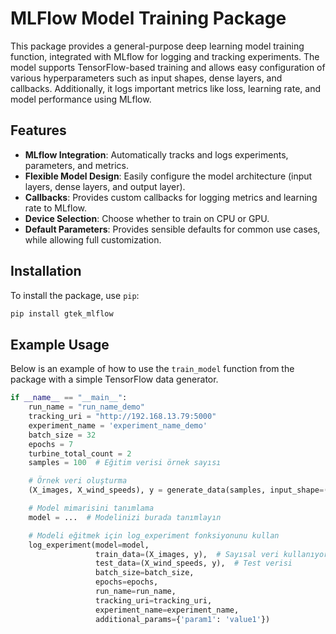 # MLFlow Model Training Package

This package provides a general-purpose deep learning model training function, integrated with MLflow for logging and tracking experiments. The model supports TensorFlow-based training and allows easy configuration of various hyperparameters such as input shapes, dense layers, and callbacks. Additionally, it logs important metrics like loss, learning rate, and model performance using MLflow.

## Features
- **MLflow Integration**: Automatically tracks and logs experiments, parameters, and metrics.
- **Flexible Model Design**: Easily configure the model architecture (input layers, dense layers, and output layer).
- **Callbacks**: Provides custom callbacks for logging metrics and learning rate to MLflow.
- **Device Selection**: Choose whether to train on CPU or GPU.
- **Default Parameters**: Provides sensible defaults for common use cases, while allowing full customization.

## Installation

To install the package, use `pip`:

```bash
pip install gtek_mlflow
```

## Example Usage

Below is an example of how to use the `train_model` function from the package with a simple TensorFlow data generator.

```python
if __name__ == "__main__":
    run_name = "run_name_demo"
    tracking_uri = "http://192.168.13.79:5000"
    experiment_name = 'experiment_name_demo'
    batch_size = 32
    epochs = 7
    turbine_total_count = 2
    samples = 100  # Eğitim verisi örnek sayısı

    # Örnek veri oluşturma
    (X_images, X_wind_speeds), y = generate_data(samples, input_shape=(8, 100, 100, 3), turbine_count=turbine_total_count)

    # Model mimarisini tanımlama
    model = ...  # Modelinizi burada tanımlayın

    # Modeli eğitmek için log_experiment fonksiyonunu kullan
    log_experiment(model=model, 
                   train_data=(X_images, y),  # Sayısal veri kullanıyoruz
                   test_data=(X_wind_speeds, y),  # Test verisi
                   batch_size=batch_size, 
                   epochs=epochs, 
                   run_name=run_name,
                   tracking_uri=tracking_uri,
                   experiment_name=experiment_name,
                   additional_params={'param1': 'value1'})
```